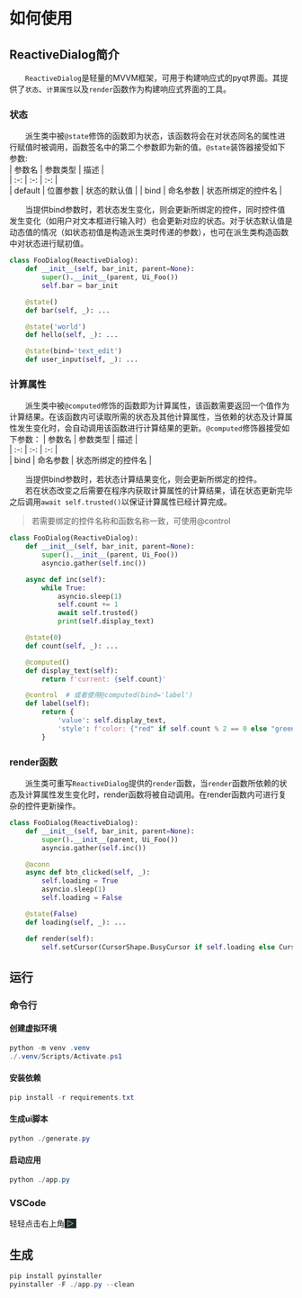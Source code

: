 # 如何使用

## ReactiveDialog简介
&emsp;&emsp;```ReactiveDialog```是轻量的MVVM框架，可用于构建响应式的pyqt界面。其提供了```状态```、```计算属性```以及```render```函数作为构建响应式界面的工具。
### 状态
&emsp;&emsp;派生类中被```@state```修饰的函数即为状态，该函数将会在对状态同名的属性进行赋值时被调用，函数签名中的第二个参数即为新的值。```@state```装饰器接受如下参数:  
| 参数名 | 参数类型 | 描述 |  
| :-: | :-: | :-: |  
| default | 位置参数 | 状态的默认值 |
| bind | 命名参数 | 状态所绑定的控件名 |  

&emsp;&emsp;当提供bind参数时，若状态发生变化，则会更新所绑定的控件，同时控件值发生变化（如用户对文本框进行输入时）也会更新对应的状态。对于状态默认值是动态值的情况（如状态初值是构造派生类时传递的参数），也可在派生类构造函数中对状态进行赋初值。
```python
class FooDialog(ReactiveDialog):
    def __init__(self, bar_init, parent=None):
        super().__init__(parent, Ui_Foo())
        self.bar = bar_init

    @state()
    def bar(self, _): ...

    @state('world')
    def hello(self, _): ...

    @state(bind='text_edit')
    def user_input(self, _): ...
```
### 计算属性
&emsp;&emsp;派生类中被```@computed```修饰的函数即为计算属性，该函数需要返回一个值作为计算结果。在该函数内可读取所需的状态及其他计算属性，当依赖的状态及计算属性发生变化时，会自动调用该函数进行计算结果的更新。```@computed```修饰器接受如下参数：
| 参数名 | 参数类型 | 描述 |  
| :-: | :-: | :-: |  
| bind | 命名参数 | 状态所绑定的控件名 |  

&emsp;&emsp;当提供bind参数时，若状态计算结果变化，则会更新所绑定的控件。  
&emsp;&emsp;若在状态改变之后需要在程序内获取计算属性的计算结果，请在状态更新完毕之后调用```await self.trusted()```以保证计算属性已经计算完成。
> 若需要绑定的控件名称和函数名称一致，可使用@control
```python
class FooDialog(ReactiveDialog):
    def __init__(self, bar_init, parent=None):
        super().__init__(parent, Ui_Foo())
        asyncio.gather(self.inc())

    async def inc(self):
        while True:
            asyncio.sleep(1)
            self.count += 1
            await self.trusted()
            print(self.display_text)

    @state(0)
    def count(self, _): ...

    @computed()
    def display_text(self):
        return f'current: {self.count}'

    @control  # 或者使用@computed(bind='label')
    def label(self):
        return {
            'value': self.display_text,
            'style': f'color: {"red" if self.count % 2 == 0 else "green"}'
        }
```
### render函数
&emsp;&emsp;派生类可重写```ReactiveDialog```提供的```render```函数，当```render```函数所依赖的状态及计算属性发生变化时，render函数将被自动调用。在render函数内可进行复杂的控件更新操作。

```python
class FooDialog(ReactiveDialog):
    def __init__(self, bar_init, parent=None):
        super().__init__(parent, Ui_Foo())
        asyncio.gather(self.inc())

    @aconn
    async def btn_clicked(self, _):
        self.loading = True
        asyncio.sleep(1)
        self.loading = False

    @state(False)
    def loading(self, _): ...

    def render(self):
        self.setCursor(CursorShape.BusyCursor if self.loading else CursorShape.ArrowCursor)
```
## 运行
### 命令行
#### 创建虚拟环境
``` powershell
python -m venv .venv
./.venv/Scripts/Activate.ps1
```

#### 安装依赖
``` powershell
pip install -r requirements.txt
```

#### 生成ui脚本
``` powershell
python ./generate.py
```

#### 启动应用
``` powershell
python ./app.py
```

### VSCode
轻轻点击右上角<font color="#89D185" style="background: rgb(33,37,43);">&nbsp;▷&nbsp;</font>

## 生成
``` powershell
pip install pyinstaller
pyinstaller -F ./app.py --clean
```